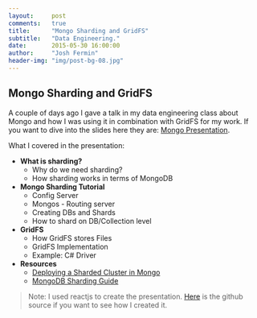 ```yaml
---
layout:     post
comments: 	true
title:      "Mongo Sharding and GridFS"
subtitle:   "Data Engineering."
date:       2015-05-30 16:00:00
author:     "Josh Fermin"
header-img: "img/post-bg-08.jpg"
---
```


<h2 class="section-heading">Mongo Sharding and GridFS</h2>
<p>A couple of days ago I gave a talk in my data engineering class about Mongo and how I was using it in combination with GridFS for my work. If you want to dive into the slides here they are: <a href="http://joshfermin.me/mongo_presentation/#/">Mongo Presentation</a>. </p>

<p>What I covered in the presentation: 
<ul>
	<li><b>What is sharding?</b>
		<ul>
		<li>Why do we need sharding?</li>
		<li>How sharding works in terms of MongoDB</li>
		</ul>
	</li>
	<li><b>Mongo Sharding Tutorial</b>
		<ul>
		<li>Config Server</li>
		<li>Mongos - Routing server</li>
		<li>Creating DBs and Shards</li>
		<li>How to shard on DB/Collection level</li>
		</ul>
	</li>
	<li><b>GridFS</b>
		<ul>
		<li>How GridFS stores Files</li>
		<li>GridFS Implementation</li>
		<li>Example: C# Driver</li>
		</ul>
	</li>
	<li><b>Resources</b>
		<ul>
		<li><a href="http://docs.mongodb.org/manual/tutorial/deploy-shard-cluster/">Deploying a Sharded Cluster in Mongo</a></li>
		<li><a href="http://docs.mongodb.org/master/MongoDB-sharding-guide.pdf">MongoDB Sharding Guide</a></li>
		</ul>
	</li>



</ul>
</p>

<blockquote>Note: I used reactjs to create the presentation. <a href="https://github.com/joshfermin/mongo_presentation">Here</a> is the github source if you want to see how I created it.</blockquote>

